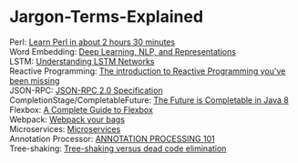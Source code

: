 # Jargon-Terms-Explained
Perl: [Learn Perl in about 2 hours 30 minutes](https://qntm.org/files/perl/perl.html)  
Word Embedding: [Deep Learning, NLP, and Representations](http://colah.github.io/posts/2014-07-NLP-RNNs-Representations/)  
LSTM: [Understanding LSTM Networks](http://colah.github.io/posts/2015-08-Understanding-LSTMs/)  
Reactive Programming: [The introduction to Reactive Programming you've been missing](https://gist.github.com/staltz/868e7e9bc2a7b8c1f754)  
JSON-RPC: [JSON-RPC 2.0 Specification](http://www.jsonrpc.org/specification)  
CompletionStage/CompletableFuture: [The Future is Completable in Java 8](http://www.jesperdj.com/2015/09/26/the-future-is-completable-in-java-8/)  
Flexbox: [A Complete Guide to Flexbox](https://css-tricks.com/snippets/css/a-guide-to-flexbox/)  
Webpack: [Webpack your bags](https://blog.madewithlove.be/post/webpack-your-bags/)  
Microservices: [Microservices](http://martinfowler.com/articles/microservices.html)  
Annotation Processor: [ANNOTATION PROCESSING 101](http://hannesdorfmann.com/annotation-processing/annotationprocessing101)  
Tree-shaking: [Tree-shaking versus dead code elimination](https://medium.com/@Rich_Harris/tree-shaking-versus-dead-code-elimination-d3765df85c80)
